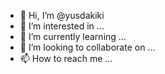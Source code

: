 - 👋 Hi, I’m @yusdakiki
- 👀 I’m interested in ...
- 🌱 I’m currently learning ...
- 💞️ I’m looking to collaborate on ...
- 📫 How to reach me ...

<!---
yusdakiki/yusdakiki is a ✨ special ✨ repository because its `README.md` (this file) appears on your GitHub profile.
You can click the Preview link to take a look at your changes.
--->

